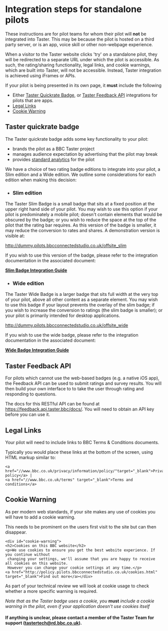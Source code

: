 # Integration steps for standalone pilots

These instructions are for pilot teams for whom their pilot will **not** be integrated into Taster. This may be because the pilot is hosted on a third party server, or is an app, voice skill or other non-webpage experience.

When a visitor to the Taster website clicks 'try' on a standalone pilot, they will be redirected to a separate URL under which the pilot is accessible. As such, the rating/sharing functionality, legal links, and cookie warnings, which are built into Taster, will not be accessible. Instead, Taster integration is achieved using iFrames or APIs.

If your pilot is being presented in its own page, it **must** include the following
- Either [Taster Quickrate Badge](#taster-quickrate-badge), or [Taster Feedback API](#taster-feedback-api) integrations for pilots that are apps.
- [Legal Links](#legal-links)
- [Cookie Warning](#cookie-warning)

## Taster quickrate badge

The Taster quickrate badge adds some key functionality to your pilot:
 - brands the pilot as a BBC Taster project
 - manages audience expectation by advertising that the pilot may break
 - provides [standard analytics](../overview/analytics-documentation.md#Standard-Analytics) for the pilot

We have a choice of two rating badge editions to integrate into your pilot, a Slim edition and a Wide edition. We outline some considerations for each edition when making this decision:

* ### Slim edition

 The Taster Slim Badge is a small badge that sits at a fixed position at the upper right hand side of your pilot. You may wish to use this option if your pilot is predominately a mobile pilot; doesn't contain elements that would be obscured by the badge; or you wish to reduce the space at the top of the pilot that the rating bar requires. As this version of the badge is smaller, it may reduce the conversion to rates and shares. A demonstration version is visible at:

 http://dummy.pilots.bbcconnectedstudio.co.uk/offsite_slim

 If you wish to use this version of the badge, please refer to the integration documentation in the associated document:

 [**Slim Badge Integration Guide**](taster-slim-badge-integration.md)

* ### Wide edition

 The Taster Wide Badge is a larger badge that sits full width at the very top of your pilot, above all other content as a separate element. You may wish to use this badge if your layout prevents the overlay of the slim badge; if you wish to increase the conversion to ratings (the slim badge is smaller); or your pilot is primarily intended for desktop applications.

 http://dummy.pilots.bbcconnectedstudio.co.uk/offsite_wide

 If you wish to use the wide badge, please refer to the integration documentation in the associated document:

 [**Wide Badge Integration Guide**](taster-wide-badge-integration.md)

## Taster Feedback API
For pilots which cannot use the web-based badges (e.g. a native iOS app), the Feedback API can be used to submit ratings and survey results. You will then build your own interface to to take the user through rating and responding to questions.

The docs for this RESTful API can be found at https://feedback.api.taster.bbc/docs/. You will need to obtain an API key before you can use it.


## Legal Links

Your pilot will need to include links to BBC Terms & Conditions documents.

Typically you would place these links at the bottom of the screen, using HTML markup similar to:

```
<a href="//www.bbc.co.uk/privacy/information/policy/"target="_blank">Privacy policy</a> |
<a href="//www.bbc.co.uk/terms" target="_blank">Terms and conditions</a>
```

## Cookie Warning

As per modern web standards, if your site makes any use of cookies you will have to add a cookie warning.

This needs to be prominent on the users first visit to the site but can then disappear.

```
<div id="cookie-warning">
<h2>Cookies on this BBC website</h2>
<p>We use cookies to ensure you get the best website experience. If you continue without
 changing your settings, we'll assume that you are happy to receive all cookies on this website.
 However you can change your cookie settings at any time.</p>
<a href="http://policy.pilots.bbcconnectedstudio.co.uk/cookies.html" target="_blank">Find out more</a></div>
```

As part of your technical review we will look at cookie usage to check whether a more specific warning is required.

*Note that as the Taster badge uses a cookie, you* **must** *include a cookie warning in the pilot, even if your application doesn't use cookies itself*

#### If anything is unclear, please contact a member of the Taster Team for support (tastertech@rd.bbc.co.uk).
